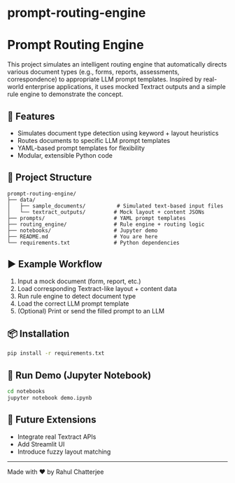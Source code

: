 # prompt-routing-engine
# Prompt Routing Engine

This project simulates an intelligent routing engine that automatically directs various document types (e.g., forms, reports, assessments, correspondence) to appropriate LLM prompt templates. Inspired by real-world enterprise applications, it uses mocked Textract outputs and a simple rule engine to demonstrate the concept.

## 🔧 Features
- Simulates document type detection using keyword + layout heuristics
- Routes documents to specific LLM prompt templates
- YAML-based prompt templates for flexibility
- Modular, extensible Python code

## 📁 Project Structure
```
prompt-routing-engine/
├── data/
│   ├── sample_documents/          # Simulated text-based input files
│   └── textract_outputs/         # Mock layout + content JSONs
├── prompts/                      # YAML prompt templates
├── routing_engine/               # Rule engine + routing logic
├── notebooks/                    # Jupyter demo
├── README.md                     # You are here
└── requirements.txt              # Python dependencies
```

## ▶️ Example Workflow
1. Input a mock document (form, report, etc.)
2. Load corresponding Textract-like layout + content data
3. Run rule engine to detect document type
4. Load the correct LLM prompt template
5. (Optional) Print or send the filled prompt to an LLM

## 📦 Installation
```bash
pip install -r requirements.txt
```

## 🚀 Run Demo (Jupyter Notebook)
```bash
cd notebooks
jupyter notebook demo.ipynb
```

## 🧠 Future Extensions
- Integrate real Textract APIs
- Add Streamlit UI
- Introduce fuzzy layout matching

---

Made with ❤️ by Rahul Chatterjee
